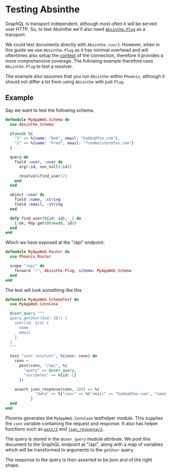 # Testing Absinthe

GraphQL is transport independent, although most often it will be served over
HTTP. So, to test Absinthe we'll also need [`Absinthe.Plug`](./plug-phoenix.html) as a transport.

We could test documents directly with `Absinthe.run/3`. However, when in this guide
we use `Absinthe.Plug` as it has minimal 
overhead and will oftentimes also setup the [context](./context-and-authentication.html#context-and-plugs)
of the connection, therefore it provides a more
comprehensive coverage. The following example therefore uses `Absinthe.Plug` to
test a resolver. 

The example also assumes that you run `Absinthe` within `Phoenix`, although
it should not differ a lot from using `Absinthe` with just `Plug`.


## Example

Say we want to test the following schema.

```elixir
defmodule MyAppWeb.Schema do
  use Absinthe.Schema

  @fakedb %{
    "1" => %{name: "Bob", email: "bubba@foo.com"},
    "2" => %{name: "Fred", email: "fredmeister@foo.com"}
  }

  query do
    field :user, :user do
      arg(:id, non_null(:id))

      resolve(&find_user/2)
    end
  end

  object :user do
    field :name, :string
    field :email, :string
  end

  defp find_user(%{id: id}, _) do
    {:ok, Map.get(@fakedb, id)}
  end
end

```

Which we have exposed at the "/api" endpoint:

```elixir
defmodule MyAppWeb.Router do
  use Phoenix.Router

  scope "/api" do
    forward "/", Absinthe.Plug, schema: MyAppWeb.Schema
  end
end
```

The test will look something like this

```elixir
defmodule MyAppWeb.SchemaTest do
  use MyAppWeb.ConnCase

  @user_query """
  query getUser($id: ID!) {
    user(id: $id) {
      name
      email
    }
  }
  """

  test "user resolver", %{conn: conn} do
    conn =
      post(conn, "/api", %{
        "query" => @user_query,
        "variables" => %{id: 1}
      })

    assert json_response(conn, 200) == %{
             "data" => %{"user" => %{"email" => "bubba@foo.com", "name" => "Bob"}}
           }
  end
end

```

Phoenix generates the `MyAppWeb.ConnCase` testhelper module. This supplies the
`conn` variable containing the request and response.  It also has helper functions 
such as [`post/3`](https://hexdocs.pm/phoenix/Phoenix.ConnTest.html#post/3)
and [`json_response/2`](https://hexdocs.pm/phoenix/Phoenix.ConnTest.html#json_response/2).

The query is stored in the `@user_query` module attribute. We post this document to
the GraphQL endpoint at "/api", along with a map of variables which will be 
transformed to arguments to the `getUser` query.

The response to the query is then asserted to be json and of the right shape.

